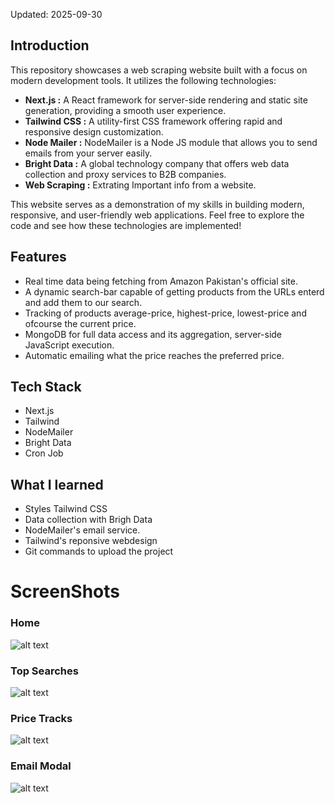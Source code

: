 Updated: 2025-09-30

## Introduction

This repository showcases a web scraping website built with a focus on modern development tools. It utilizes the following technologies:

- **Next.js :** A React framework for server-side rendering and static site generation, providing a smooth user experience.
- **Tailwind CSS :** A utility-first CSS framework offering rapid and responsive design customization.
- **Node Mailer :** NodeMailer is a Node JS module that allows you to send emails from your server easily.
- **Bright Data :** A global technology company that offers web data collection and proxy services to B2B companies.
- **Web Scraping :** Extrating Important info from a website.
  

This website serves as a demonstration of my skills in building modern, responsive, and user-friendly web applications. Feel free to explore the code and see how these technologies are implemented!

## Features

- Real time data being fetching from Amazon Pakistan's official site.
- A dynamic search-bar capable of getting products from the URLs enterd and add them to our search.
- Tracking of products average-price, highest-price, lowest-price and ofcourse the current price.
- MongoDB for full data access and its aggregation, server-side JavaScript execution.
- Automatic emailing what the price reaches the preferred price.

## Tech Stack

- Next.js
- Tailwind
- NodeMailer
- Bright Data
- Cron Job

## What I learned

- Styles Tailwind CSS
- Data collection with Brigh Data
- NodeMailer's email service.
- Tailwind's reponsive webdesign
- Git commands to upload the project

# ScreenShots

### Home

![alt text](image.png)

### Top Searches

![alt text](image-1.png)

### Price Tracks

![alt text](image-4.png)

### Email Modal

![alt text](image-5.png)